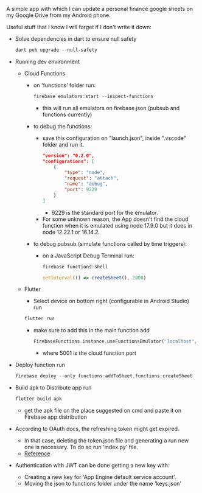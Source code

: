 A simple app with which I can update a personal finance google sheets on my Google Drive from my Android phone.

Useful stuff that I know I will forget if I don't write it down:

- Solve dependencies in dart to ensure null safety
    ~~~Powershell
    dart pub upgrade --null-safety
    ~~~

- Running dev environment

    - Cloud Functions
        - on 'functions' folder run:
            ~~~Powershell
            firebase emulators:start --inspect-functions
            ~~~
            - this will run all emulators on firebase.json (pubsub and functions currently)

        - to debug the functions:
            - save this configuration on "launch.json", inside ".vscode" folder and run it.
                ~~~JSON
                "version": "0.2.0",
                "configurations": [
                    {
                        "type": "node",
                        "request": "attach",
                        "name": "debug",
                        "port": 9229
                    }
                ]
                ~~~
                - 9229 is the standard port for the emulator.
            - For some unknown reason, the App doesn't find the cloud function when it is emulated using node 17.9.0 but it does in
            node 12.22.1 or 16.14.2.

        - to debug pubsub (simulate functions called by time triggers):
            - on a JavaScript Debug Terminal run:
                ~~~Powershell
                firebase functions:shell
                ~~~
                ~~~JavaScript
                setInterval(() => createSheet(), 2000)
                ~~~

    - Flutter
        - Select device on bottom right (configurable in Android Studio)
        run
        ~~~Powershell
        flutter run
        ~~~
        - make sure to add this in the main function
            add
            ~~~Dart
            FirebaseFunctions.instance.useFunctionsEmulator('localhost', 5001);
            ~~~
            - where 5001 is the cloud function port

- Deploy function
    run
    ~~~Powershell
    firebase deploy --only functions:addToSheet,functions:createSheet
    ~~~

- Build apk to Distribute app
    run
    ~~~Powershell
    flutter build apk
    ~~~
    - get the apk file on the place suggested on cmd and paste it on Firebase app distribution

- According to OAuth docs, the refreshing token might get expired.
    - In that case, deleting the token.json file and generating a run new one is necessary. To do so run 'index.py' file.
    - [Reference](https://developers.google.com/identity/protocols/oauth2#expiration)

- Authentication with JWT can be done getting a new key with:
    - Creating a new key for 'App Engine default service account'.
    - Moving the json to functions folder under the name 'keys.json'